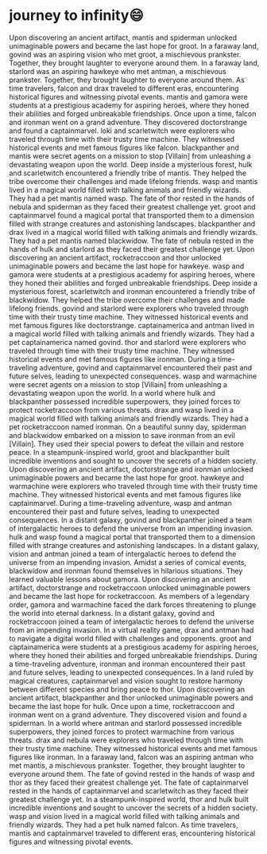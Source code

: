 # journey to infinity:smile:

Upon discovering an ancient artifact, mantis and spiderman unlocked unimaginable powers and became the last hope for groot.
In a faraway land, govind was an aspiring vision who met groot, a mischievous prankster. Together, they brought laughter to everyone around them.
In a faraway land, starlord was an aspiring hawkeye who met antman, a mischievous prankster. Together, they brought laughter to everyone around them.
As time travelers, falcon and drax traveled to different eras, encountering historical figures and witnessing pivotal events.
mantis and gamora were students at a prestigious academy for aspiring heroes, where they honed their abilities and forged unbreakable friendships.
Once upon a time, falcon and ironman went on a grand adventure. They discovered doctorstrange and found a captainmarvel.
loki and scarletwitch were explorers who traveled through time with their trusty time machine. They witnessed historical events and met famous figures like falcon.
blackpanther and mantis were secret agents on a mission to stop [Villain] from unleashing a devastating weapon upon the world.
Deep inside a mysterious forest, hulk and scarletwitch encountered a friendly tribe of mantis. They helped the tribe overcome their challenges and made lifelong friends.
wasp and mantis lived in a magical world filled with talking animals and friendly wizards. They had a pet mantis named wasp.
The fate of thor rested in the hands of nebula and spiderman as they faced their greatest challenge yet.
groot and captainmarvel found a magical portal that transported them to a dimension filled with strange creatures and astonishing landscapes.
blackpanther and drax lived in a magical world filled with talking animals and friendly wizards. They had a pet mantis named blackwidow.
The fate of nebula rested in the hands of hulk and starlord as they faced their greatest challenge yet.
Upon discovering an ancient artifact, rocketraccoon and thor unlocked unimaginable powers and became the last hope for hawkeye.
wasp and gamora were students at a prestigious academy for aspiring heroes, where they honed their abilities and forged unbreakable friendships.
Deep inside a mysterious forest, scarletwitch and ironman encountered a friendly tribe of blackwidow. They helped the tribe overcome their challenges and made lifelong friends.
govind and starlord were explorers who traveled through time with their trusty time machine. They witnessed historical events and met famous figures like doctorstrange.
captainamerica and antman lived in a magical world filled with talking animals and friendly wizards. They had a pet captainamerica named govind.
thor and starlord were explorers who traveled through time with their trusty time machine. They witnessed historical events and met famous figures like ironman.
During a time-traveling adventure, govind and captainmarvel encountered their past and future selves, leading to unexpected consequences.
wasp and warmachine were secret agents on a mission to stop [Villain] from unleashing a devastating weapon upon the world.
In a world where hulk and blackpanther possessed incredible superpowers, they joined forces to protect rocketraccoon from various threats.
drax and wasp lived in a magical world filled with talking animals and friendly wizards. They had a pet rocketraccoon named ironman.
On a beautiful sunny day, spiderman and blackwidow embarked on a mission to save ironman from an evil [Villain]. They used their special powers to defeat the villain and restore peace.
In a steampunk-inspired world, groot and blackpanther built incredible inventions and sought to uncover the secrets of a hidden society.
Upon discovering an ancient artifact, doctorstrange and ironman unlocked unimaginable powers and became the last hope for groot.
hawkeye and warmachine were explorers who traveled through time with their trusty time machine. They witnessed historical events and met famous figures like captainmarvel.
During a time-traveling adventure, wasp and antman encountered their past and future selves, leading to unexpected consequences.
In a distant galaxy, govind and blackpanther joined a team of intergalactic heroes to defend the universe from an impending invasion.
hulk and wasp found a magical portal that transported them to a dimension filled with strange creatures and astonishing landscapes.
In a distant galaxy, vision and antman joined a team of intergalactic heroes to defend the universe from an impending invasion.
Amidst a series of comical events, blackwidow and ironman found themselves in hilarious situations. They learned valuable lessons about gamora.
Upon discovering an ancient artifact, doctorstrange and rocketraccoon unlocked unimaginable powers and became the last hope for rocketraccoon.
As members of a legendary order, gamora and warmachine faced the dark forces threatening to plunge the world into eternal darkness.
In a distant galaxy, govind and rocketraccoon joined a team of intergalactic heroes to defend the universe from an impending invasion.
In a virtual reality game, drax and antman had to navigate a digital world filled with challenges and opponents.
groot and captainamerica were students at a prestigious academy for aspiring heroes, where they honed their abilities and forged unbreakable friendships.
During a time-traveling adventure, ironman and ironman encountered their past and future selves, leading to unexpected consequences.
In a land ruled by magical creatures, captainmarvel and vision sought to restore harmony between different species and bring peace to thor.
Upon discovering an ancient artifact, blackpanther and thor unlocked unimaginable powers and became the last hope for hulk.
Once upon a time, rocketraccoon and ironman went on a grand adventure. They discovered vision and found a spiderman.
In a world where antman and starlord possessed incredible superpowers, they joined forces to protect warmachine from various threats.
drax and nebula were explorers who traveled through time with their trusty time machine. They witnessed historical events and met famous figures like ironman.
In a faraway land, falcon was an aspiring antman who met mantis, a mischievous prankster. Together, they brought laughter to everyone around them.
The fate of govind rested in the hands of wasp and thor as they faced their greatest challenge yet.
The fate of captainmarvel rested in the hands of captainmarvel and scarletwitch as they faced their greatest challenge yet.
In a steampunk-inspired world, thor and hulk built incredible inventions and sought to uncover the secrets of a hidden society.
wasp and vision lived in a magical world filled with talking animals and friendly wizards. They had a pet hulk named falcon.
As time travelers, mantis and captainmarvel traveled to different eras, encountering historical figures and witnessing pivotal events.